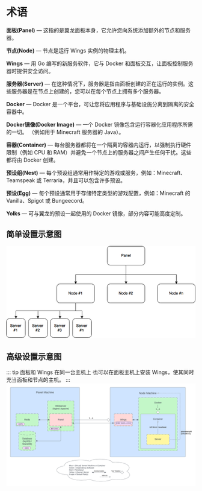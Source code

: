 # 术语
**面板(Panel)** — 这指的是翼龙面板本身，它允许您向系统添加额外的节点和服务器。

**节点(Node)** — 节点是运行 Wings 实例的物理主机。

**Wings** — 用 Go 编写的新服务软件，它与 Docker 和面板交互，让面板控制服务器时提供安全访问。

**服务器(Server)** — 在这种情况下，服务器是指由面板创建的正在运行的实例。这些服务器是在节点上创建的，您可以在每个节点上拥有多个服务器。

**Docker** — Docker 是一个平台，可让您将应用程序与基础设施分离到隔离的安全容器中。

**Docker镜像(Docker Image)**  — 一个 Docker 镜像包含运行容器化应用程序所需的一切。 （例如用于 Minecraft 服务器的 Java）。

**容器(Container)** — 每台服务器都将在一个隔离的容器内运行，以强制执行硬件限制（例如 CPU 和 RAM）并避免一个节点上的服务器之间产生任何干扰。这些都将由 Docker 创建。

**预设组(Nest)** — 每个预设组通常用作特定的游戏或服务，例如：Minecraft、Teamspeak 或 Terraria，并且可以包含许多预设。

**预设(Egg)**  — 每个预设通常用于存储特定类型的游戏配置，例如：Minecraft 的 Vanilla、Spigot 或 Bungeecord。

**Yolks**  — 可与翼龙的预设一起使用的 Docker 镜像，部分内容可能高度定制。


## 简单设置示意图
![](./../.vuepress/public/simple_setup_diagram.png)


## 高级设置示意图
::: tip 面板和 Wings 在同一台主机上
也可以在面板主机上安装 Wings，使其同时充当面板和节点的主机。
:::
![](./../.vuepress/public/example_setup.png)
